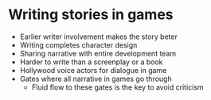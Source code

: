 # Writing stories in games

- Earlier writer involvement makes the story beter
- Writing completes character design
- Sharing narrative with entire development team
- Harder to write than a screenplay or a book
- Hollywood voice actors for dialogue in game
- Gates where all narrative in games go through
    - Fluid flow to these gates is the key to avoid criticism